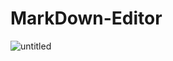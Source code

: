 # MarkDown-Editor
![untitled](https://user-images.githubusercontent.com/57975706/230945200-c8fc1ed2-f8ab-4a16-a7ab-3e499bc66d5b.PNG)
